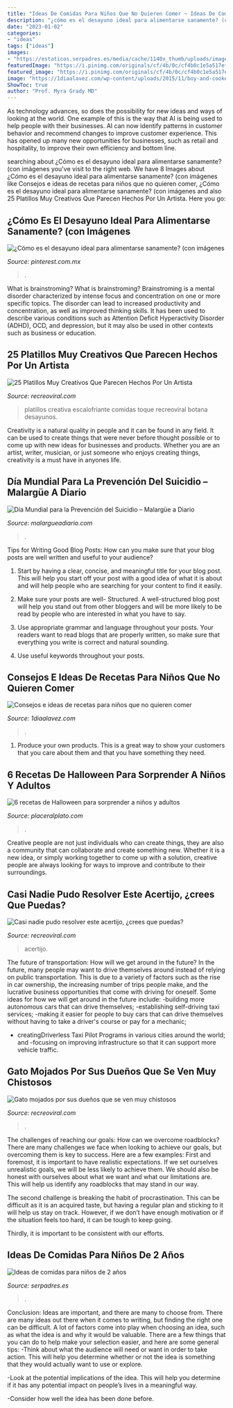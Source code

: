 ```yaml
---
title: "Ideas De Comidas Para Niños Que No Quieren Comer ~ Ideas De Comidas Para Niños De 2 Años"
description: "¿cómo es el desayuno ideal para alimentarse sanamente? (con imágenes"
date: "2023-01-02"
categories:
- "ideas"
tags: ["ideas"]
images:
- "https://estaticos.serpadres.es/media/cache/1140x_thumb/uploads/images/article/603cbcde5cafe8f36823a7c5/albondiga-0.jpg"
featuredImage: "https://i.pinimg.com/originals/cf/4b/0c/cf4b0c1e5a517ef1657118a4d130e3e0.jpg"
featured_image: "https://i.pinimg.com/originals/cf/4b/0c/cf4b0c1e5a517ef1657118a4d130e3e0.jpg"
image: "https://1diaalavez.com/wp-content/uploads/2015/11/boy-and-cooked-vegetables.jpg"
ShowToc: true
author: "Prof. Myra Grady MD"
---
```



As technology advances, so does the possibility for new ideas and ways of looking at the world. One example of this is the way that AI is being used to help people with their businesses. AI can now identify patterns in customer behavior and recommend changes to improve customer experience. This has opened up many new opportunities for businesses, such as retail and hospitality, to improve their own efficiency and bottom line.

	

		
searching about ¿Cómo es el desayuno ideal para alimentarse sanamente? (con imágenes you've visit to the right web. We have 8 Images about ¿Cómo es el desayuno ideal para alimentarse sanamente? (con imágenes like Consejos e ideas de recetas para niños que no quieren comer, ¿Cómo es el desayuno ideal para alimentarse sanamente? (con imágenes and also 25 Platillos Muy Creativos Que Parecen Hechos Por Un Artista. Here you go:
		
    
## ¿Cómo Es El Desayuno Ideal Para Alimentarse Sanamente? (con Imágenes

<img loading=lazy src="https://i.pinimg.com/originals/cf/4b/0c/cf4b0c1e5a517ef1657118a4d130e3e0.jpg" onerror="this.onerror=null;this.src='https://tse1.mm.bing.net/th?id=OIP.3hZywCNQgHHdszppfzqbxQHaPC&amp;pid=15.1';" alt="¿Cómo es el desayuno ideal para alimentarse sanamente? (con imágenes">

_Source: pinterest.com.mx_

>. 

	

What is brainstroming?
What is brainstroming? Brainstroming is a mental disorder characterized by intense focus and concentration on one or more specific topics. The disorder can lead to increased productivity and concentration, as well as improved thinking skills. It has been used to describe various conditions such as Attention Deficit Hyperactivity Disorder (ADHD), OCD, and depression, but it may also be used in other contexts such as business or education.

    
## 25 Platillos Muy Creativos Que Parecen Hechos Por Un Artista

<img loading=lazy src="https://www.recreoviral.com/wp-content/uploads/2014/10/comida-escalofriante-520x272.jpg" onerror="this.onerror=null;this.src='https://tse3.mm.bing.net/th?id=OIP.S4yIHsx62aXlINVVKqOOnQHaD3&amp;pid=15.1';" alt="25 Platillos Muy Creativos Que Parecen Hechos Por Un Artista">

_Source: recreoviral.com_

>platillos creativa escalofriante comidas toque recreoviral botana desayunos. 

	

Creativity is a natural quality in people and it can be found in any field. It can be used to create things that were never before thought possible or to come up with new ideas for businesses and products. Whether you are an artist, writer, musician, or just someone who enjoys creating things, creativity is a must have in anyones life.

    
## Día Mundial Para La Prevención Del Suicidio – Malargüe A Diario

<img loading=lazy src="https://www.malargueadiario.com/wp-content/uploads/2020/09/suicidio-.jpg" onerror="this.onerror=null;this.src='https://tse1.mm.bing.net/th?id=OIP.LfeFRIIDXXkEZjFnYNh0QAHaHa&amp;pid=15.1';" alt="Día Mundial para la Prevención del Suicidio – Malargüe a Diario">

_Source: malargueadiario.com_

>. 

	

Tips for Writing Good Blog Posts: How can you make sure that your blog posts are well written and useful to your audience?
1. Start by having a clear, concise, and meaningful title for your blog post. This will help you start off your post with a good idea of what it is about and will help people who are searching for your content to find it easily.
2. Make sure your posts are well- Structured. A well-structured blog post will help you stand out from other bloggers and will be more likely to be read by people who are interested in what you have to say.

3. Use appropriate grammar and language throughout your posts. Your readers want to read blogs that are properly written, so make sure that everything you write is correct and natural sounding.

4. Use useful keywords throughout your posts.

    
## Consejos E Ideas De Recetas Para Niños Que No Quieren Comer

<img loading=lazy src="https://1diaalavez.com/wp-content/uploads/2015/11/boy-and-cooked-vegetables.jpg" onerror="this.onerror=null;this.src='https://tse3.mm.bing.net/th?id=OIP.LqCZtqNsVvU2pbAKvpoXvwHaEn&amp;pid=15.1';" alt="Consejos e ideas de recetas para niños que no quieren comer">

_Source: 1diaalavez.com_

>. 

	

1. Produce your own products. This is a great way to show your customers that you care about them and that you have something they need.

    
## 6 Recetas De Halloween Para Sorprender A Niños Y Adultos

<img loading=lazy src="http://placeralplato.com/files/2015/10/Coctel-tenebroso-700x500.jpg" onerror="this.onerror=null;this.src='https://tse3.mm.bing.net/th?id=OIP.TCRE0NHpwq67TwpdhNpC7wHaFS&amp;pid=15.1';" alt="6 recetas de Halloween para sorprender a niños y adultos">

_Source: placeralplato.com_

>. 

	

Creative people are not just individuals who can create things, they are also a community that can collaborate and create something new. Whether it is a new idea, or simply working together to come up with a solution, creative people are always looking for ways to improve and contribute to their surroundings.

    
## Casi Nadie Pudo Resolver Este Acertijo, ¿crees Que Puedas?

<img loading=lazy src="https://www.recreoviral.com/wp-content/uploads/2016/07/respuesta.jpg" onerror="this.onerror=null;this.src='https://tse2.mm.bing.net/th?id=OIP.lHWH-ZxF7EA89HZk-x2c7AHaEK&amp;pid=15.1';" alt="Casi nadie pudo resolver este acertijo, ¿crees que puedas?">

_Source: recreoviral.com_

>acertijo. 

	

The future of transportation: How will we get around in the future?
In the future, many people may want to drive themselves around instead of relying on public transportation. This is due to a variety of factors such as the rise in car ownership, the increasing number of trips people make, and the lucrative business opportunities that come with driving for oneself. 
Some ideas for how we will get around in the future include: 
-building more autonomous cars that can drive themselves; 
-establishing self-driving taxi services; 
-making it easier for people to buy cars that can drive themselves without having to take a driver's course or pay for a mechanic; 
- creatingDriverless Taxi Pilot Programs in various cities around the world; and 
-focusing on improving infrastructure so that it can support more vehicle traffic.

    
## Gato Mojados Por Sus Dueños Que Se Ven Muy Chistosos

<img loading=lazy src="https://www.recreoviral.com/wp-content/uploads/2014/12/2994-13.jpg" onerror="this.onerror=null;this.src='https://tse3.mm.bing.net/th?id=OIP.tco1AAnYgTBbgjwaBuE2DAHaIa&amp;pid=15.1';" alt="Gato mojados por sus dueños que se ven muy chistosos">

_Source: recreoviral.com_

>. 

	

The challenges of reaching our goals: How can we overcome roadblocks?
There are many challenges we face when looking to achieve our goals, but overcoming them is key to success. Here are a few examples:
First and foremost, it is important to have realistic expectations. If we set ourselves unrealistic goals, we will be less likely to achieve them. We should also be honest with ourselves about what we want and what our limitations are. This will help us identify any roadblocks that may stand in our way.

The second challenge is breaking the habit of procrastination. This can be difficult as it is an acquired taste, but having a regular plan and sticking to it will help us stay on track. However, if we don’t have enough motivation or if the situation feels too hard, it can be tough to keep going.

Thirdly, it is important to be consistent with our efforts.

    
## Ideas De Comidas Para Niños De 2 Años

<img loading=lazy src="https://estaticos.serpadres.es/media/cache/1140x_thumb/uploads/images/article/603cbcde5cafe8f36823a7c5/albondiga-0.jpg" onerror="this.onerror=null;this.src='https://tse4.mm.bing.net/th?id=OIP._j-o3YCaRe88bFrccyBs5QHaFj&amp;pid=15.1';" alt="Ideas de comidas para niños de 2 años">

_Source: serpadres.es_

>. 

	

Conclusion: Ideas are important, and there are many to choose from.
There are many ideas out there when it comes to writing, but finding the right one can be difficult. A lot of factors come into play when choosing an idea, such as what the idea is and why it would be valuable. There are a few things that you can do to help make your selection easier, and here are some general tips:
-Think about what the audience will need or want in order to take action. This will help you determine whether or not the idea is something that they would actually want to use or explore.

-Look at the potential implications of the idea. This will help you determine if it has any potential impact on people’s lives in a meaningful way.

-Consider how well the idea has been done before.

